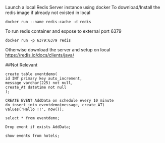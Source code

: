 Launch a local Redis Server instance using docker
To download/Install the redis image if already not existed in local
```
docker run --name redis-cache -d redis
```
To run redis container and expose to external port 6379

```
docker run -p 6379:6379 redis
```
Otherwise download the server and setup on local https://redis.io/docs/clients/java/

##Not Relevant
 ```
create table eventdemo(
id INT primary key auto_increment,
message varchar(225) not null,
create_At datetime not null
);

CREATE EVENT AddData on schedule every 10 minute 
do insert into eventdemo(message, create_AT)
values('Hello !!', now()); 

select * from eventdemo;

Drop event if exists AddData;

show events from hotels;
```
